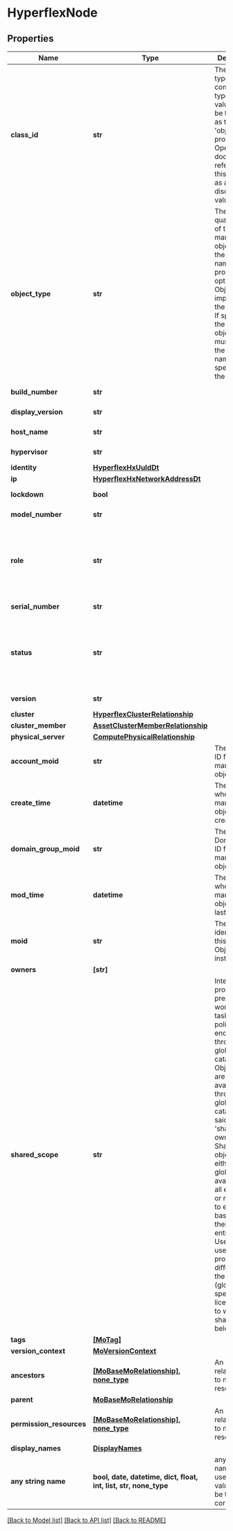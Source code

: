 # HyperflexNode

## Properties
Name | Type | Description | Notes
------------ | ------------- | ------------- | -------------
**class_id** | **str** | The concrete type of this complex type. Its value must be the same as the &#39;objectType&#39; property. The OpenAPI document references this property as a discriminator value. | [readonly] 
**object_type** | **str** | The fully-qualified type of this managed object, i.e. the class name. This property is optional. The ObjectType is implied from the URL path. If specified, the value of objectType must match the class name specified in the URL path. | [readonly] 
**build_number** | **str** |  | [optional] [readonly] 
**display_version** | **str** |  | [optional] [readonly] 
**host_name** | **str** |  | [optional] [readonly] 
**hypervisor** | **str** |  | [optional] [readonly] 
**identity** | [**HyperflexHxUuIdDt**](HyperflexHxUuIdDt.md) |  | [optional] 
**ip** | [**HyperflexHxNetworkAddressDt**](HyperflexHxNetworkAddressDt.md) |  | [optional] 
**lockdown** | **bool** |  | [optional] [readonly] 
**model_number** | **str** |  | [optional] [readonly] 
**role** | **str** |  | [optional] [readonly]  if omitted the server will use the default value of "UNKNOWN"
**serial_number** | **str** |  | [optional] [readonly] 
**status** | **str** |  | [optional] [readonly]  if omitted the server will use the default value of "UNKNOWN"
**version** | **str** |  | [optional] [readonly] 
**cluster** | [**HyperflexClusterRelationship**](HyperflexClusterRelationship.md) |  | [optional] 
**cluster_member** | [**AssetClusterMemberRelationship**](AssetClusterMemberRelationship.md) |  | [optional] 
**physical_server** | [**ComputePhysicalRelationship**](ComputePhysicalRelationship.md) |  | [optional] 
**account_moid** | **str** | The Account ID for this managed object. | [optional] [readonly] 
**create_time** | **datetime** | The time when this managed object was created. | [optional] [readonly] 
**domain_group_moid** | **str** | The DomainGroup ID for this managed object. | [optional] [readonly] 
**mod_time** | **datetime** | The time when this managed object was last modified. | [optional] [readonly] 
**moid** | **str** | The unique identifier of this Managed Object instance. | [optional] 
**owners** | **[str]** |  | [optional] 
**shared_scope** | **str** | Intersight provides pre-built workflows, tasks and policies to end users through global catalogs. Objects that are made available through global catalogs are said to have a &#39;shared&#39; ownership. Shared objects are either made globally available to all end users or restricted to end users based on their license entitlement. Users can use this property to differentiate the scope (global or a specific license tier) to which a shared MO belongs. | [optional] [readonly] 
**tags** | [**[MoTag]**](MoTag.md) |  | [optional] 
**version_context** | [**MoVersionContext**](MoVersionContext.md) |  | [optional] 
**ancestors** | [**[MoBaseMoRelationship], none_type**](MoBaseMoRelationship.md) | An array of relationships to moBaseMo resources. | [optional] [readonly] 
**parent** | [**MoBaseMoRelationship**](MoBaseMoRelationship.md) |  | [optional] 
**permission_resources** | [**[MoBaseMoRelationship], none_type**](MoBaseMoRelationship.md) | An array of relationships to moBaseMo resources. | [optional] [readonly] 
**display_names** | [**DisplayNames**](DisplayNames.md) |  | [optional] 
**any string name** | **bool, date, datetime, dict, float, int, list, str, none_type** | any string name can be used but the value must be the correct type | [optional]

[[Back to Model list]](../README.md#documentation-for-models) [[Back to API list]](../README.md#documentation-for-api-endpoints) [[Back to README]](../README.md)


